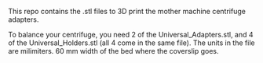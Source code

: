 This repo contains the .stl files to 3D print the mother machine centrifuge adapters. 

To balance your centrifuge, you need 2 of the Universal_Adapters.stl, and 4 of the Universal_Holders.stl (all 4 come in the same file).
The units in the file are milimiters.
60 mm width of the bed where the coverslip goes.

